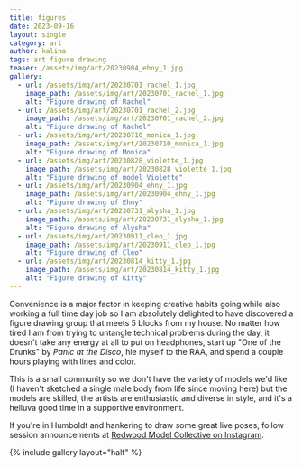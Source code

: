 ```yaml
---
title: figures
date: 2023-09-16
layout: single
category: art
author: kalina
tags: art figure drawing
teaser: /assets/img/art/20230904_ehny_1.jpg
gallery:
  - url: /assets/img/art/20230701_rachel_1.jpg
    image_path: /assets/img/art/20230701_rachel_1.jpg
    alt: "Figure drawing of Rachel"
  - url: /assets/img/art/20230701_rachel_2.jpg
    image_path: /assets/img/art/20230701_rachel_2.jpg
    alt: "Figure drawing of Rachel"
  - url: /assets/img/art/20230710_monica_1.jpg
    image_path: /assets/img/art/20230710_monica_1.jpg
    alt: "Figure drawing of Monica"    
  - url: /assets/img/art/20230828_violette_1.jpg
    image_path: /assets/img/art/20230828_violette_1.jpg
    alt: "Figure drawing of model Violette"
  - url: /assets/img/art/20230904_ehny_1.jpg
    image_path: /assets/img/art/20230904_ehny_1.jpg
    alt: "Figure drawing of Ehny"
  - url: /assets/img/art/20230731_alysha_1.jpg
    image_path: /assets/img/art/20230731_alysha_1.jpg
    alt: "Figure drawing of Alysha"
  - url: /assets/img/art/20230911_cleo_1.jpg
    image_path: /assets/img/art/20230911_cleo_1.jpg
    alt: "Figure drawing of Cleo"
  - url: /assets/img/art/20230814_kitty_1.jpg
    image_path: /assets/img/art/20230814_kitty_1.jpg
    alt: "Figure drawing of Kitty"
---
```


Convenience is a major factor in keeping creative habits going while also working a full time day job so I am absolutely delighted to have discovered a figure drawing group that meets 5 blocks from my house. No matter how tired I am from trying to untangle technical problems during the day, it doesn't take any energy at all to put on headphones, start up "One of the Drunks" by *Panic at the Disco*, hie myself to the RAA, and spend a couple hours playing with lines and color.

This is a small community so we don't have the variety of models we'd like (I haven't sketched a single male body from life since moving here) but the models are skilled, the artists are enthusiastic and diverse in style, and it's a helluva good time in a supportive environment.

If you're in Humboldt and hankering to draw some great live poses, follow session announcements at [Redwood Model Collective on Instagram](https://www.instagram.com/redwoodmodelco/).

{% include gallery layout="half" %}
